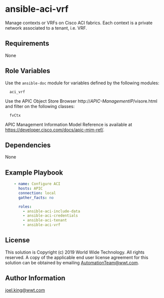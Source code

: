 ansible-aci-vrf
===============

Manage contexts or VRFs on Cisco ACI fabrics. Each context is a private network associated to a tenant, i.e. VRF.

Requirements
------------

None

Role Variables
--------------

Use the `ansible-doc` module for variables defined by the following modules: 
```
  aci_vrf
```
Use the APIC Object Store Browser http://*APIC-ManagementIP*/visore.html and filter on the following classes:
```
  fvCtx
```
APIC Management Information Model Reference is available at https://developer.cisco.com/docs/apic-mim-ref/.

Dependencies
------------

None

Example Playbook
----------------

```yaml
    - name: Configure ACI
      hosts: APIC
      connection: local
      gather_facts: no

      roles:
        - ansible-aci-include-data
        - ansible-aci-credentials  
        - ansible-aci-tenant  
        - ansible-aci-vrf
```

License
-------

This solution is Copyright (c) 2019 World Wide Technology. All rights reserved. A copy of the applicable end user license agreement for this solution can be obtained by emailing AutomationTeam@wwt.com.

Author Information
------------------

joel.king@wwt.com
